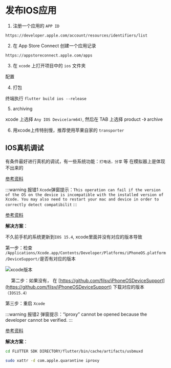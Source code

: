 # 发布IOS应用

1. 注册一个应用的 `APP ID`

`https://developer.apple.com/account/resources/identifiers/list`

2. 在 App Store Connect 创建一个应用记录

`https://appstoreconnect.apple.com/apps`

3. 在 `xcode` 上打开项目中的 `ios` 文件夹

配置


4. 打包

终端执行 `flutter build ios --release`

5. archiving

xcode 上选择 `Any IOS Device(arm64)`, 然后在 TAB 上选择 product -》 archive

6. 用xcode上传特别慢，推荐使用苹果自家的 `transporter`


## IOS真机调试

有条件最好进行真机的调试，有一些系统功能：`打电话，分享` 等 在模拟器上是体现不出来的

[参考资料](https://docs.flutter.dev/get-started/install/macos#deploy-to-ios-devices)


:::warning 报错1
`Xcode`弹窗提示：`This operation can fail if the version of the OS on the device is incompatible with the installed version of Xcode. You may also need to restart your mac and device in order to correctly detect compatibilit`
:::

[参考资料](https://stackoverflow.com/questions/71618452/failed-to-prepare-device-for-development-with-xcode-13-2-1-and-ios-15-4-devic)

**解决方案**：

不久前手机的系统更新到`IOS 15.4`, xcode里面并没有对应的版本导致

第一步：检查 `/Applications/Xcode.app/Contents/Developer/Platforms/iPhoneOS.platform/DeviceSupport/`是否有对应的版本

![xcode版本](http://cdn.chemputer.top/notebook/flutter/problem/xcode.jpg)

　
第二步：如果没有， 在 [https://github.com/filsv/iPhoneOSDeviceSupport](https://github.com/filsv/iPhoneOSDeviceSupport) 下载对应的版本 `（IOS15.4）`

第三步：重启 `Xcode`


:::warning 报错2
弹窗提示：“iproxy” cannot be opened because the developer cannot be verified.
:::

[参考资料](https://stackoverflow.com/questions/71359062/iproxy-cannot-be-opened-because-the-developer-cannot-be-verified)

**解决方案**：

``` bash
cd FLUTTER SDK DIRECTORY/flutter/bin/cache/artifacts/usbmuxd

sudo xattr -d com.apple.quarantine iproxy
```

